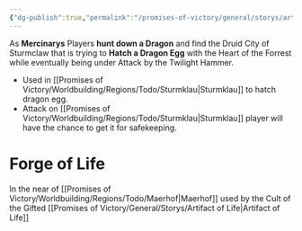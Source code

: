 ```yaml
---
{"dg-publish":true,"permalink":"/promises-of-victory/general/storys/artifact-of-life/","title":"Artifact of Life","noteIcon":"Arc","created":"","updated":""}
---
```


As **Mercinarys** Players **hunt down a Dragon** and find the Druid City of Sturmclaw that is trying to **Hatch a Dragon Egg** with the Heart of the Forrest while eventually being under Attack by the Twilight Hammer.

- Used in [[Promises of Victory/Worldbuilding/Regions/Todo/Sturmklau\|Sturmklau]] to hatch dragon egg.
- Attack on [[Promises of Victory/Worldbuilding/Regions/Todo/Sturmklau\|Sturmklau]] player will have the chance to get it for safekeeping.

# Forge of Life
In the near of  [[Promises of Victory/Worldbuilding/Regions/Todo/Maerhof\|Maerhof]] used by the Cult of the Gifted
[[Promises of Victory/General/Storys/Artifact of Life\|Artifact of Life]]